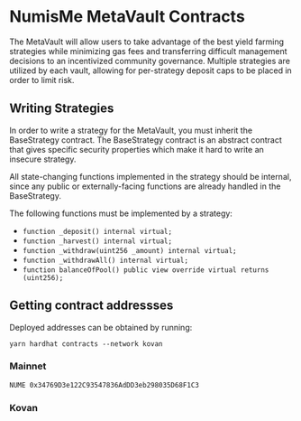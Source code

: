 # NumisMe MetaVault Contracts

The MetaVault will allow users to take advantage of the best yield farming strategies while minimizing gas fees and transferring difficult management decisions to an incentivized community governance. Multiple strategies are utilized by each vault, allowing for per-strategy deposit caps to be placed in order to limit risk.

## Writing Strategies

In order to write a strategy for the MetaVault, you must inherit the BaseStrategy contract. The BaseStrategy contract is an abstract contract that gives specific security properties which make it hard to write an insecure strategy.

All state-changing functions implemented in the strategy should be internal, since any public or externally-facing functions are already handled in the BaseStrategy.

 The following functions must be implemented by a strategy:
 - `function _deposit() internal virtual;`
 - `function _harvest() internal virtual;`
 - `function _withdraw(uint256 _amount) internal virtual;`
 - `function _withdrawAll() internal virtual;`
 - `function balanceOfPool() public view override virtual returns (uint256);`

## Getting contract addressses

Deployed addresses can be obtained by running:

```
yarn hardhat contracts --network kovan
```

### Mainnet

```
NUME 0x34769D3e122C93547836AdDD3eb298035D68F1C3
```

### Kovan

```

```
